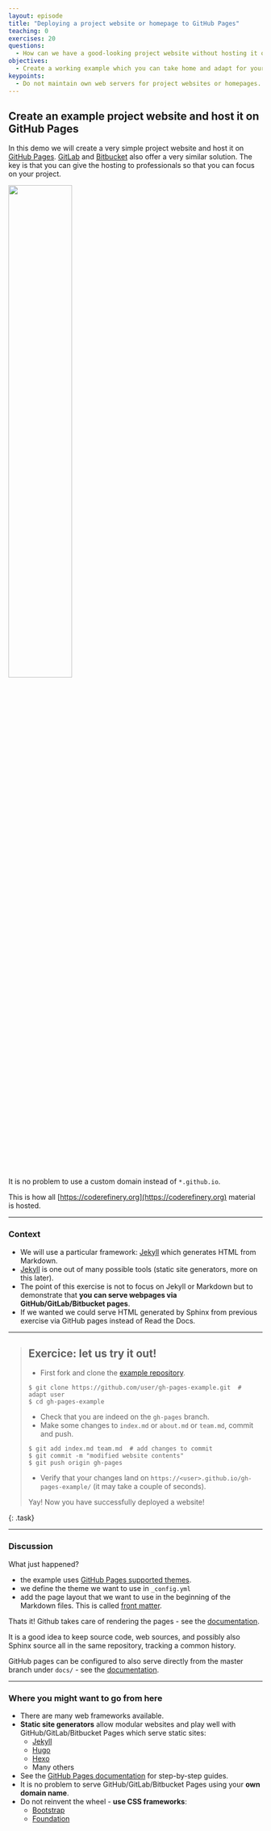 ```yaml
---
layout: episode
title: "Deploying a project website or homepage to GitHub Pages"
teaching: 0
exercises: 20
questions:
  - How can we have a good-looking project website without hosting it ourselves?
objectives:
  - Create a working example which you can take home and adapt for your project.
keypoints:
  - Do not maintain own web servers for project websites or homepages.
---
```


## Create an example project website and host it on GitHub Pages

In this demo we will create a very simple project website and host it on [GitHub
Pages](https://pages.github.com/). [GitLab](https://about.gitlab.com/features/pages/) and [Bitbucket](https://confluence.atlassian.com/bitbucket/publishing-a-website-on-bitbucket-cloud-221449776.html) also offer a
very similar solution. The key is that you can give the hosting to
professionals so that you can focus on your project.

<img src="{{ site.baseurl }}/img/gh-pages.jpg" width="50%">

It is no problem to use a custom domain instead of `*.github.io`.

This is how all
[https://coderefinery.org](https://coderefinery.org)
material is hosted.

---

### Context

- We will use a particular framework: [Jekyll](https://jekyllrb.com) which generates HTML from Markdown.
- [Jekyll](https://jekyllrb.com) is one out of many possible tools (static site generators, more on this later).
- The point of this exercise is not to focus on Jekyll or Markdown but to demonstrate that
  **you can serve webpages via GitHub/GitLab/Bitbucket pages**.
- If we wanted we could serve HTML generated by Sphinx from previous exercise via GitHub pages instead
  of Read the Docs.

---

> ## Exercice: let us try it out!
>
> - First fork and clone the [example repository](https://github.com/coderefinery/gh-pages-example).
> ```shell
> $ git clone https://github.com/user/gh-pages-example.git  # adapt user
> $ cd gh-pages-example
> ```
> - Check that you are indeed on the `gh-pages` branch.
> - Make some changes to `index.md` or `about.md` or `team.md`, commit and push.
> ```shell
> $ git add index.md team.md  # add changes to commit
> $ git commit -m "modified website contents"
> $ git push origin gh-pages
> ```
> - Verify that your changes land on `https://<user>.github.io/gh-pages-example/` (it may take a couple of seconds).
> 
> Yay! Now you have successfully deployed a website!
>
{: .task}

---

### Discussion

What just happened?
- the example uses [GitHub Pages supported themes](https://pages.github.com/themes/).
- we define the theme we want to use in `_config.yml`
- add the page layout that we want to use in the beginning of the Markdown files. This is called [front matter](https://jekyllrb.com/docs/frontmatter/).

Thats it! Github takes care of rendering the pages - see the
[documentation](https://help.github.com/articles/adding-a-jekyll-theme-to-your-github-pages-site/).

It is a good idea to keep source code, web sources, and possibly also Sphinx
source all in the same repository, tracking a common history.

GitHub pages can be configured to also serve directly from the master branch
under `docs/` - see the [documentation](https://help.github.com/articles/configuring-a-publishing-source-for-github-pages/).

---

### Where you might want to go from here

- There are many web frameworks available.
- **Static site generators** allow modular websites and play well with GitHub/GitLab/Bitbucket Pages which serve static sites:
  - [Jekyll](https://jekyllrb.com)
  - [Hugo](https://gohugo.io)
  - [Hexo](https://hexo.io)
  - Many others
- See the [GitHub Pages documentation](https://pages.github.com) for step-by-step guides.
- It is no problem to serve GitHub/GitLab/Bitbucket Pages using your **own domain name**.
- Do not reinvent the wheel - **use CSS frameworks**:
    - [Bootstrap](http://getbootstrap.com)
    - [Foundation](http://foundation.zurb.com)
